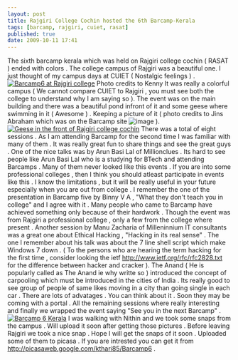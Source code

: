 ```yaml
---
layout: post
title: Rajgiri College Cochin hosted the 6th Barcamp-Kerala
tags: [barcamp, rajgiri, cuiet, rasat]
published: true
date: 2009-10-11 17:41
---
```

The sixth barcamp kerala which was held on Rajgiri college cochin ( RASAT ) ended with colors . The college campus of Rajgiri was a beautiful one. I just thought of my campus days at CUIET ( Nostalgic feelings ) .  [![Barcamp6 at Rajgiri college](http://farm3.static.flickr.com/2636/4005098016_c79bb99238.jpg)](http://www.flickr.com/photos/harikt/4005098016/)  Photo credits to Kenny  It was really a colorful campus ( We cannot compare CUIET to Rajgiri , you must see both the college to understand why I am saying so ). The event was on the main building and there was a beautiful pond infront of it and some geese where swimming in it ( Awesome ) . Keeping a picture of it ( photo credits to Jins Abraham which was on the Barcamp site ![image](http://www.harikt.com/sites/all/libraries/fckeditor/editor/images/smiley/msn/regular_smile.gif) ).  [![Geese in the front of Rajgiri college cochin](http://farm3.static.flickr.com/2672/4004409621_8607c1d308.jpg)](http://www.flickr.com/photos/harikt/4004409621/)  There was a total of eight sessions . As I am attending Barcamp for the second time I was familiar with many of them . It was really great fun to share things and see the great guys . One of the nice talks was by Arun Basi Lal of Millionclues . Its hard to see people like Arun Basi Lal who is a studying for BTech and attending Barcamps . Many of them never looked like this events . If you are into some professional colleges , then I think you should atleast participate in events like this . I know the limitations , but it will be really useful in your future especially when you are out from college . I remember the one of the presentation in Barcamp five by Binny V A , "What they don't teach you in college" and I agree with it . Many people who came to Barcamp have achieved something only because of their hardwork . Though the event was from Rajgiri a professional college , only a few from the college where present .  Another session by Manu Zacharia of Milleninnium IT consultants was a great one about Ethical Hacking , "Hacking in its real sense" . The one I remember about his talk was about the 7 line shell script which make Windows 7 down . ( To the persons who are hearing the term hacking for the first time , consider looking the ietf http://www.ietf.org/rfc/rfc2828.txt for the difference between hacker and cracker ).  The Anand ( He is popularly called as The Anand ie why writte so ) introduced the concept of carpooling which must be introduced in the cities of India . Its really good to see group of people of same likes moving in a city than going single in each car . There are lots of advatages . You can think about it . Soon they may be coming with a portal .  All the remaining sessions where really interesting and finally we wrapped the event saying "See you in the next Barcamp" .  [![Barcamp 6 Kerala](http://farm3.static.flickr.com/2753/4116483191_d540894cf7.jpg)](http://www.flickr.com/photos/harikt/4116483191/)  I was walking with Nithin and we took some snaps from the campus . Will upload it soon after getting those pictures . Before leaving Rajgiri we took a nice snap . Hope I will get the snaps of it soon .  Uploaded some of them to picasa . If you are intrested you can get it from http://picasaweb.google.com/kthari85/Barcamp6 .   
